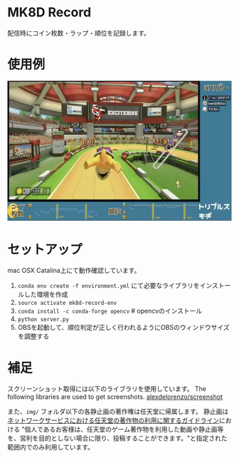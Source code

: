 # MK8D Record
配信時にコイン枚数・ラップ・順位を記録します。

# 使用例

![sample](img/sample.png)

# セットアップ
mac OSX Catalina上にて動作確認しています。

1. `conda env create -f environment.yml` にて必要なライブラリをインストールした環境を作成
2. `source activate mk8d-record-env`
3. `conda install -c conda-forge opencv` # opencvのインストール
4. `python server.py`
5. OBSを起動して、順位判定が正しく行われるようにOBSのウィンドウサイズを調整する

# 補足
スクリーンショット取得には以下のライブラリを使用しています。
The following libraries are used to get screenshots.
[alexdelorenzo/screenshot](https://github.com/alexdelorenzo/screenshot)

また、`img/` フォルダ以下の各静止画の著作権は任天堂に帰属します。
静止画は[ネットワークサービスにおける任天堂の著作物の利用に関するガイドライン](https://www.nintendo.co.jp/networkservice_guideline/ja/index.html)における "個人であるお客様は、任天堂のゲーム著作物を利用した動画や静止画等を、営利を目的としない場合に限り、投稿することができます。"と指定された範囲内でのみ利用しています。